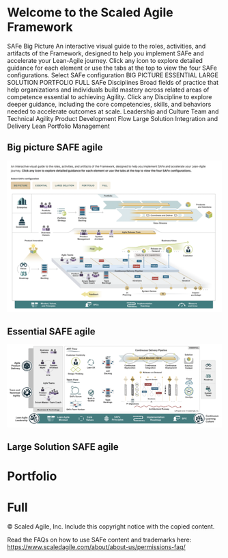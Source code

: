 # Welcome to the Scaled Agile Framework 
SAFe Big Picture An interactive visual guide to the roles, activities, and artifacts of the Framework, designed to help you implement SAFe and accelerate your Lean-Agile journey.
Click any icon to explore detailed guidance for each element or use the tabs at the top to view the four SAFe configurations. 
Select SAFe configuration BIG PICTURE ESSENTIAL LARGE SOLUTION PORTFOLIO FULL SAFe Disciplines  Broad fields of practice that help organizations and individuals build mastery across related areas of competence essential to achieving Agility. Click any Discipline to explore deeper guidance, including the core competencies, skills, and behaviors needed to accelerate outcomes at scale. Leadership and Culture Team and Technical Agility Product Development Flow Large Solution Integration and Delivery Lean Portfolio Management

## Big picture SAFE agile 

![Big Picture](Screenshot%202025-04-20%20at%205.50.02%20PM.png "a title")

## Essential SAFE agile 

![Essential](Screenshot%202025-04-20%20at%205.50.25%20PM.png "2")

## Large Solution SAFE agile 


# Portfolio 

# Full


© Scaled Agile, Inc.
Include this copyright notice with the copied content.

Read the FAQs on how to use SAFe content and trademarks here:
https://www.scaledagile.com/about/about-us/permissions-faq/
